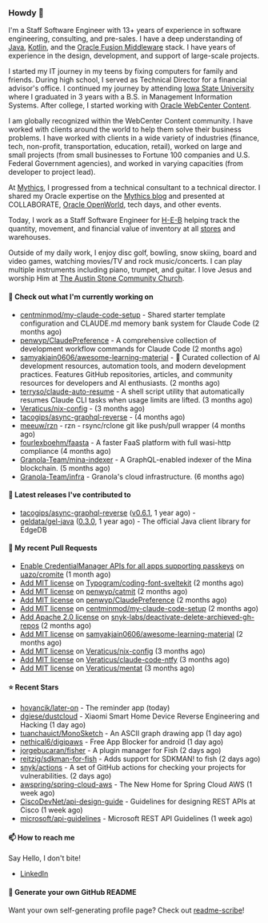 ### Howdy 👋

I'm a Staff Software Engineer with 13+ years of experience in software engineering, consulting, and pre-sales. I have a deep understanding of [Java](https://www.oracle.com/java/), [Kotlin](https://kotlinlang.org/), and the [Oracle Fusion Middleware](https://www.oracle.com/middleware/) stack. I have years of experience in the design, development, and support of large-scale projects.

I started my IT journey in my teens by fixing computers for family and friends. During high school, I served as Technical Director for a financial advisor's office. I continued my journey by attending [Iowa State University](https://www.iastate.edu/) where I graduated in 3 years with a B.S. in Management Information Systems. After college, I started working with [Oracle WebCenter Content](https://docs.oracle.com/en/middleware/webcenter/content/12.2.1.4/).

I am globally recognized within the WebCenter Content community. I have worked with clients around the world to help them solve their business problems. I have worked with clients in a wide variety of industries (finance, tech, non-profit, transportation, education, retail), worked on large and small projects (from small businesses to Fortune 100 companies and U.S. Federal Government agencies), and worked in varying capacities (from developer to project lead).

At [Mythics](https://www.mythics.com/), I progressed from a technical consultant to a technical director. I shared my Oracle expertise on the [Mythics blog](https://mythics.com/blog/) and presented at COLLABORATE, [Oracle OpenWorld](https://www.oracle.com/cloudworld/), tech days, and other events.

Today, I work as a Staff Software Engineer for [H-E-B](https://digital.heb.com/) helping track the quantity, movement, and financial value of inventory at all [stores](https://heb.com/store-locations) and warehouses.

Outside of my daily work, I enjoy disc golf, bowling, snow skiing, board and video games, watching movies/TV and rock music/concerts. I can play multiple instruments including piano, trumpet, and guitar. I love Jesus and worship Him at [The Austin Stone Community Church](https://austinstone.org/).

#### 👷 Check out what I'm currently working on

- [centminmod/my-claude-code-setup](https://github.com/centminmod/my-claude-code-setup) - Shared starter template configuration and CLAUDE.md memory bank system for Claude Code (2 months ago)
- [penwyp/ClaudePreference](https://github.com/penwyp/ClaudePreference) - A comprehensive collection of development workflow commands for Claude Code (2 months ago)
- [samyakjain0606/awesome-learning-material](https://github.com/samyakjain0606/awesome-learning-material) - 🧪 Curated collection of AI development resources, automation tools, and modern development practices. Features GitHub repositories, articles, and community resources for developers and AI enthusiasts. (2 months ago)
- [terryso/claude-auto-resume](https://github.com/terryso/claude-auto-resume) - A shell script utility that automatically resumes Claude CLI tasks when usage limits are lifted. (3 months ago)
- [Veraticus/nix-config](https://github.com/Veraticus/nix-config) -  (3 months ago)
- [tacogips/async-graphql-reverse](https://github.com/tacogips/async-graphql-reverse) -  (4 months ago)
- [meeuw/rzn](https://github.com/meeuw/rzn) - rzn - rsync/rclone git like push/pull wrapper (4 months ago)
- [fourlexboehm/faasta](https://github.com/fourlexboehm/faasta) - A faster FaaS platform with full wasi-http compliance (4 months ago)
- [Granola-Team/mina-indexer](https://github.com/Granola-Team/mina-indexer) - A GraphQL-enabled indexer of the Mina blockchain. (5 months ago)
- [Granola-Team/infra](https://github.com/Granola-Team/infra) - Granola&#39;s cloud infrastructure. (6 months ago)

#### 🔭 Latest releases I've contributed to

- [tacogips/async-graphql-reverse](https://github.com/tacogips/async-graphql-reverse) ([v0.6.1](https://github.com/tacogips/async-graphql-reverse/releases/tag/v0.6.1), 1 year ago) - 
- [geldata/gel-java](https://github.com/geldata/gel-java) ([0.3.0](https://github.com/geldata/gel-java/releases/tag/0.3.0), 1 year ago) - The official Java client library for EdgeDB

#### 🔨 My recent Pull Requests

- [Enable CredentialManager APIs for all apps supporting passkeys](https://github.com/uazo/cromite/pull/2296) on [uazo/cromite](https://github.com/uazo/cromite) (1 month ago)
- [Add MIT license](https://github.com/Typogram/coding-font-sveltekit/pull/1) on [Typogram/coding-font-sveltekit](https://github.com/Typogram/coding-font-sveltekit) (2 months ago)
- [Add MIT license](https://github.com/penwyp/catmit/pull/15) on [penwyp/catmit](https://github.com/penwyp/catmit) (2 months ago)
- [Add MIT license](https://github.com/penwyp/ClaudePreference/pull/2) on [penwyp/ClaudePreference](https://github.com/penwyp/ClaudePreference) (2 months ago)
- [Add MIT license](https://github.com/centminmod/my-claude-code-setup/pull/1) on [centminmod/my-claude-code-setup](https://github.com/centminmod/my-claude-code-setup) (2 months ago)
- [Add Apache 2.0 license](https://github.com/snyk-labs/deactivate-delete-archieved-gh-repos/pull/1) on [snyk-labs/deactivate-delete-archieved-gh-repos](https://github.com/snyk-labs/deactivate-delete-archieved-gh-repos) (2 months ago)
- [Add MIT license](https://github.com/samyakjain0606/awesome-learning-material/pull/1) on [samyakjain0606/awesome-learning-material](https://github.com/samyakjain0606/awesome-learning-material) (2 months ago)
- [Add MIT license](https://github.com/Veraticus/nix-config/pull/5) on [Veraticus/nix-config](https://github.com/Veraticus/nix-config) (3 months ago)
- [Add MIT license](https://github.com/Veraticus/claude-code-ntfy/pull/2) on [Veraticus/claude-code-ntfy](https://github.com/Veraticus/claude-code-ntfy) (3 months ago)
- [Add MIT license](https://github.com/Veraticus/mentat/pull/3) on [Veraticus/mentat](https://github.com/Veraticus/mentat) (3 months ago)

#### ⭐ Recent Stars

- [hovancik/later-on](https://github.com/hovancik/later-on) - The reminder app (today)
- [dgiese/dustcloud](https://github.com/dgiese/dustcloud) - Xiaomi Smart Home Device Reverse Engineering and Hacking (1 day ago)
- [tuanchauict/MonoSketch](https://github.com/tuanchauict/MonoSketch) - An ASCII graph drawing app (1 day ago)
- [nethical6/digipaws](https://github.com/nethical6/digipaws) - Free App Blocker for android (1 day ago)
- [jorgebucaran/fisher](https://github.com/jorgebucaran/fisher) - A plugin manager for Fish (2 days ago)
- [reitzig/sdkman-for-fish](https://github.com/reitzig/sdkman-for-fish) - Adds support for SDKMAN! to fish (2 days ago)
- [snyk/actions](https://github.com/snyk/actions) - A set of GitHub actions for checking your projects for vulnerabilities. (2 days ago)
- [awspring/spring-cloud-aws](https://github.com/awspring/spring-cloud-aws) - The New Home for Spring Cloud AWS (1 week ago)
- [CiscoDevNet/api-design-guide](https://github.com/CiscoDevNet/api-design-guide) - Guidelines for designing REST APIs at Cisco (1 week ago)
- [microsoft/api-guidelines](https://github.com/microsoft/api-guidelines) - Microsoft REST API Guidelines (1 week ago)

#### 📫 How to reach me

Say Hello, I don't bite!

- [LinkedIn](https://www.linkedin.com/in/jonathanhult/)

#### 📖 Generate your own GitHub README

Want your own self-generating profile page? Check out [readme-scribe](https://github.com/muesli/readme-scribe)!
